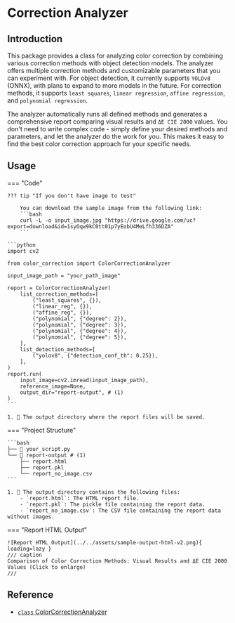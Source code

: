 # Correction Analyzer

## Introduction

This package provides a class for analyzing color correction by combining various correction methods with object detection models. The analyzer offers multiple correction methods and customizable parameters that you can experiment with. For object detection, it currently supports `YOLOv8` (ONNX), with plans to expand to more models in the future. For correction methods, it supports `least squares`, `linear regression`, `affine regression`, and `polynomial regression`.

The analyzer automatically runs all defined methods and generates a comprehensive report comparing visual results and `ΔE CIE 2000` values. You don't need to write complex code - simply define your desired methods and parameters, and let the analyzer do the work for you. This makes it easy to find the best color correction approach for your specific needs.


## Usage

=== "Code"

    ??? tip "If you don't have image to test"

        You can download the sample image from the following link:
        ```bash
        curl -L -o input_image.jpg "https://drive.google.com/uc?export=download&id=1syOqw9kC0tt01p7yEobU4MeLfh336DZA"
        ```

    ```python
    import cv2

    from color_correction import ColorCorrectionAnalyzer

    input_image_path = "your_path_image"

    report = ColorCorrectionAnalyzer(
        list_correction_methods=[
            ("least_squares", {}),
            ("linear_reg", {}),
            ("affine_reg", {}),
            ("polynomial", {"degree": 2}),
            ("polynomial", {"degree": 3}),
            ("polynomial", {"degree": 4}),
            ("polynomial", {"degree": 5}),
        ],
        list_detection_methods=[
            ("yolov8", {"detection_conf_th": 0.25}),
        ],
    )
    report.run(
        input_image=cv2.imread(input_image_path),
        reference_image=None,
        output_dir="report-output", # (1)
    )
    ```

    1. 💬 The output directory where the report files will be saved.

=== "Project Structure"

    ```bash
    ├── 📄 your_script.py
    └── 📂 report-output # (1)
        ├── report.html
        ├── report.pkl
        └── report_no_image.csv
    ```

    1. 💬 The output directory contains the following files:
        - `report.html`: The HTML report file.
        - `report.pkl`: The pickle file containing the report data.
        - `report_no_image.csv`: The CSV file containing the report data without images.

=== "Report HTML Output"

    ![Report HTML Output](../../assets/sample-output-html-v2.png){ loading=lazy }
    /// caption
    Comparison of Color Correction Methods: Visual Results and ΔE CIE 2000 Values (Click to enlarge)
    ///


## Reference

- [`class` ColorCorrectionAnalyzer](../reference/services/correction_analyzer.md)

